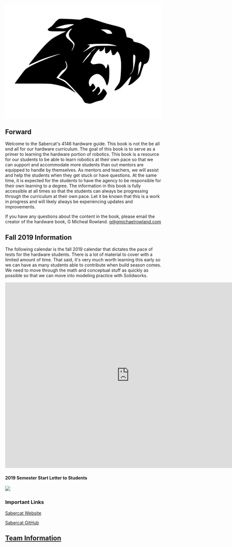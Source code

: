 ![sabercat logo](./img/head-raw-vector.svg)

## Forward

Welcome to the Sabercat's 4146 hardware guide. This book is not the be all end all for our hardware curriculum. The goal of this book is to serve as a primer to learning the hardware portion of robotics. This book is a resource for our students to be able to learn robotics at their own pace so that we can support and accommodate more students than out mentors are equipped to handle by themselves. As mentors and teachers, we will assist and help the students when they get stuck or have questions. At the same time, it is expected for the students to have the agency to be responsible for their own learning to a degree. The information in this book is fully accessible at all times so that the students can always be progressing through the curriculum at their own pace. Let it be known that this is a work in progress and will likely always be experiencing updates and improvements.

If you have any questions about the content in the book, please email the creator of the hardware book, G Micheal Rowland. [g@gmichaelrowland.com](mailto:g@gmichaelrowland.com)

## Fall 2019 Information

The following calendar is the fall 2019 calendar that dictates the pace of tests for the hardware students. There is a lot of material to cover with a limited amount of time. That said, it's very much worth learning this early so we can have as many students able to contribute when build season comes. We need to move through the math and conceptual stuff as quickly as possible so that we can move into modeling practice with Solidworks.

<iframe src="https://calendar.google.com/calendar/embed?src=g8gmkev31lp59av5s8t8iems64%40group.calendar.google.com&ctz=America%2FPhoenix" style="border: 0" width="800" height="600" frameborder="0" scrolling="no"></iframe>




#### 2019 Semester Start Letter to Students

<a href="./pdf/fall-2019-open-letter-hardware.pdf" rel="" target="_blank"><img src=https://image.flaticon.com/icons/svg/80/80942.svg width="50px"></a>


### Important Links

[Sabercat Website](http://sabercatrobotics.com/)

[Sabercat GitHub](https://github.com/Sabercat-Robotics-4146-FRC)

[Team Information](http://sabercatrobotics.com/student-help)
---